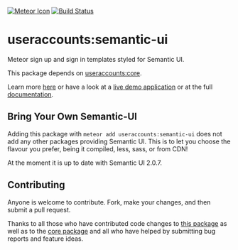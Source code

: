 [![Meteor Icon](http://icon.meteor.com/package/useraccounts:semantic-ui)](https://atmospherejs.com/useraccounts/semantic-ui)
[![Build Status](https://travis-ci.org/meteor-useraccounts/semantic-ui.svg?branch=master)](https://travis-ci.org/meteor-useraccounts/semantic-ui)

useraccounts:semantic-ui
========================

Meteor sign up and sign in templates styled for Semantic UI.

This package depends on [useraccounts:core](https://atmospherejs.com/useraccounts/core).

Learn more [here](http://useraccounts.meteor.com) or have a look at a [live demo application](http://useraccounts-semantic-ui.meteor.com/) or at the full [documentation](https://github.com/meteor-useraccounts/core).


## Bring Your Own Semantic-UI

Adding this package with `meteor add useraccounts:semantic-ui` does not add any other packages providing Semantic UI. This is to let you choose the flavour you prefer, being it compiled, less, sass, or from CDN!

At the moment it is up to date with Semantic UI 2.0.7.


## Contributing

Anyone is welcome to contribute. Fork, make your changes, and then submit a pull request.

Thanks to all those who have contributed code changes to [this package](https://github.com/meteor-useraccounts/semantic-ui/graphs/contributors) as well as to the [core package](https://github.com/meteor-useraccounts/core/graphs/contributors) and all who have helped by submitting bug reports and feature ideas.
